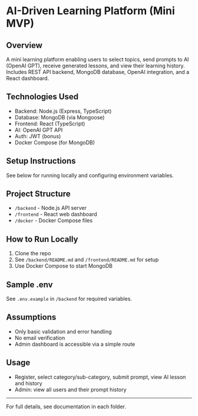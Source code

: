 # AI-Driven Learning Platform (Mini MVP)

## Overview
A mini learning platform enabling users to select topics, send prompts to AI (OpenAI GPT), receive generated lessons, and view their learning history. Includes REST API backend, MongoDB database, OpenAI integration, and a React dashboard.

## Technologies Used
- Backend: Node.js (Express, TypeScript)
- Database: MongoDB (via Mongoose)
- Frontend: React (TypeScript)
- AI: OpenAI GPT API
- Auth: JWT (bonus)
- Docker Compose (for MongoDB)

## Setup Instructions
See below for running locally and configuring environment variables.

## Project Structure
- `/backend` - Node.js API server
- `/frontend` - React web dashboard
- `/docker` - Docker Compose files

## How to Run Locally
1. Clone the repo
2. See `/backend/README.md` and `/frontend/README.md` for setup
3. Use Docker Compose to start MongoDB

## Sample .env
See `.env.example` in `/backend` for required variables.

## Assumptions
- Only basic validation and error handling
- No email verification
- Admin dashboard is accessible via a simple route

## Usage
- Register, select category/sub-category, submit prompt, view AI lesson and history
- Admin: view all users and their prompt history

---

For full details, see documentation in each folder.
